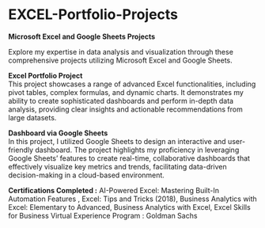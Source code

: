 # EXCEL-Portfolio-Projects

**Microsoft Excel and Google Sheets Projects**

Explore my expertise in data analysis and visualization through these comprehensive projects utilizing Microsoft Excel and Google Sheets.

**Excel Portfolio Project**  
This project showcases a range of advanced Excel functionalities, including pivot tables, complex formulas, and dynamic charts. It demonstrates my ability to create sophisticated dashboards and perform in-depth data analysis, providing clear insights and actionable recommendations from large datasets.

**Dashboard via Google Sheets**  
In this project, I utilized Google Sheets to design an interactive and user-friendly dashboard. The project highlights my proficiency in leveraging Google Sheets’ features to create real-time, collaborative dashboards that effectively visualize key metrics and trends, facilitating data-driven decision-making in a cloud-based environment.

**Certifications Completed :**
AI-Powered Excel: Mastering Built-In Automation Features ,
Excel: Tips and Tricks (2018),
Business Analytics with Excel: Elementary to Advanced,
Business Analytics with Excel,
Excel	Skills	for	Business Virtual	Experience Program : Goldman Sachs
